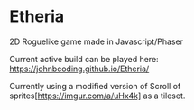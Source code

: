 # Etheria
2D Roguelike game made in Javascript/Phaser

Current active build can be played here: https://johnbcoding.github.io/Etheria/

Currently using a modified version of Scroll of sprites[https://imgur.com/a/uHx4k] as a tileset.
